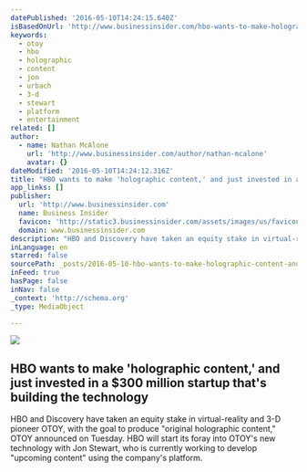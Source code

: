 ```yaml
---
datePublished: '2016-05-10T14:24:15.640Z'
isBasedOnUrl: 'http://www.businessinsider.com/hbo-wants-to-make-holographic-content-and-invested-in-otoy-2016-4'
keywords:
  - otoy
  - hbo
  - holographic
  - content
  - jon
  - urbach
  - 3-d
  - stewart
  - platform
  - entertainment
related: []
author:
  - name: Nathan McAlone
    url: 'http://www.businessinsider.com/author/nathan-mcalone'
    avatar: {}
dateModified: '2016-05-10T14:24:12.316Z'
title: "HBO wants to make 'holographic content,' and just invested in a $300 million startup that's building the technology"
app_links: []
publisher:
  url: 'http://www.businessinsider.com'
  name: Business Insider
  favicon: 'http://static3.businessinsider.com/assets/images/us/favicons/favicon.ico?v=BI-US-2016-03-31'
  domain: www.businessinsider.com
description: "HBO and Discovery have taken an equity stake in virtual-reality and 3-D pioneer OTOY, with the goal to produce \"original holographic content,\" OTOY announced on Tuesday. HBO will start its foray into OTOY's new technology with Jon Stewart, who is currently working to develop \"upcoming content\" using the company's platform."
inLanguage: en
starred: false
sourcePath: _posts/2016-05-10-hbo-wants-to-make-holographic-content-and-just-invested-i.md
inFeed: true
hasPage: false
inNav: false
_context: 'http://schema.org'
_type: MediaObject

---
```

<article style=""><img src="https://s3-us-west-2.amazonaws.com/the-grid-img/p/eda17c512a2020623a409b46987b83ae0fbf1d7b.jpg" /><h1>HBO wants to make 'holographic content,' and just invested in a $300 million startup that's building the technology</h1><p>HBO and Discovery have taken an equity stake in virtual-reality and 3-D pioneer OTOY, with the goal to produce "original holographic content," OTOY announced on Tuesday. HBO will start its foray into OTOY's new technology with Jon Stewart, who is currently working to develop "upcoming content" using the company's platform.</p></article>